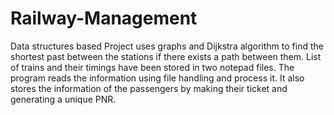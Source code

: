 # Railway-Management
Data structures based Project uses graphs and Dijkstra algorithm to find the shortest past between the stations if there exists a path between them. List of trains and their timings have been stored in two notepad files. The program reads the information using file handling and process it. It also stores the information of the passengers by making their ticket and generating a unique PNR.
